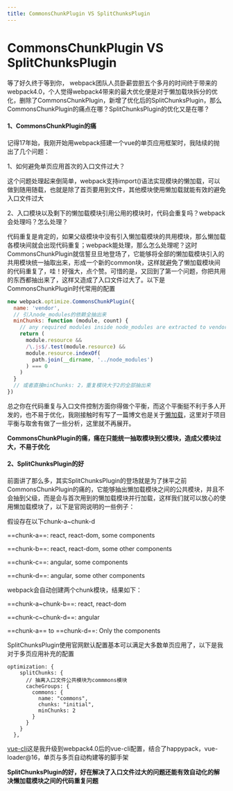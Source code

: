 ```yaml
---
title: CommonsChunkPlugin VS SplitChunksPlugin
---
```

# CommonsChunkPlugin VS SplitChunksPlugin
等了好久终于等到你，
webpack团队人员卧薪尝胆五个多月的时间终于带来的webpack4.0，个人觉得webpack4带来的最大优化便是对于懒加载块拆分的优化，删除了CommonsChunkPlugin，新增了优化后的SplitChunksPlugin，那么CommonsChunkPlugin的痛点在哪？SplitChunksPlugin的优化又是在哪？
#### 1、CommonsChunkPlugin的痛
记得17年始，我刚开始用webpack搭建一个vue的单页应用框架时，我陆续的抛出了几个问题：

1、如何避免单页应用首次的入口文件过大？ 

这个问题处理起来倒简单，webpack支持import()语法实现模块的懒加载，可以做到随用随载，也就是除了首页要用到文件，其他模块使用懒加载就能有效的避免入口文件过大

2、入口模块以及剩下的懒加载模块引用公用的模块时，代码会重复吗？webpack会处理吗？怎么处理？

代码重复是肯定的，如果父级模块中没有引入懒加载模块的共用模块，那么懒加载各模块间就会出现代码重复；webpack能处理，那么怎么处理呢？这时CommonsChunkPlugin就信誓旦旦地登场了，它能够将全部的懒加载模块引入的共用模块统一抽取出来，形成一个新的common块，这样就避免了懒加载模块间的代码重复了，哇！好强大，点个赞。可惜的是，又回到了第一个问题，你把共用的东西都抽出来了，这样又造成了入口文件过大了。以下是CommonsChunkPlugin时代常用的配置

```js
new webpack.optimize.CommonsChunkPlugin({
  name: 'vendor',
  // 引入node_modules的依赖全抽出来
  minChunks: function (module, count) {
    // any required modules inside node_modules are extracted to vendor
    return (
      module.resource &&
      /\.js$/.test(module.resource) &&
      module.resource.indexOf(
        path.join(__dirname, '../node_modules')
      ) === 0
    )
  }
  // 或者直接minChunks: 2，重复模块大于2的全部抽出来
})
```
总之你在代码重复与入口文件控制方面你得做个平衡，而这个平衡挺不利于多人开发的，也不易于优化，我刚接触时有写了一篇博文也是关于[懒加载](https://www.cnblogs.com/zhanyishu/p/6587571.html)，这里对于项目平衡与取舍有做了一些分析，这里就不再展开。

**CommonsChunkPlugin的痛，痛在只能统一抽取模块到父模块，造成父模块过大，不易于优化**

#### 2、SplitChunksPlugin的好
前面讲了那么多，其实SplitChunksPlugin的登场就是为了抹平之前CommonsChunkPlugin的痛的，它能够抽出懒加载模块之间的公共模块，并且不会抽到父级，而是会与首次用到的懒加载模块并行加载，这样我们就可以放心的使用懒加载模块了，以下是官网说明的一些例子：

假设存在以下chunk-a~chunk-d

==chunk-a==: react, react-dom, some components

==chunk-b==: react, react-dom, some other components

==chunk-c==: angular, some components

==chunk-d==: angular, some other components

webpack会自动创建两个chunk模块，结果如下：

==chunk-a~chunk-b==: react, react-dom

==chunk-c~chunk-d==: angular

==chunk-a== to ==chunk-d==: Only the components

SplitChunksPlugin使用官网默认配置基本可以满足大多数单页应用了，以下是我对于多页应用补充的配置

```
optimization: {
    splitChunks: {
      // 抽离入口文件公共模块为commmons模块
      cacheGroups: {
        commons: {
          name: "commons",
          chunks: "initial",
          minChunks: 2
        }
      }
    }
  },
```
[vue-cli](https://github.com/ZhanYishu/vue-cli)这是我升级到webpack4.0后的vue-cli配置，结合了happypack，vue-loader@16，单页与多页自动构建等的脚手架

**SplitChunksPlugin的好，好在解决了入口文件过大的问题还能有效自动化的解决懒加载模块之间的代码重复问题**